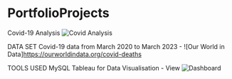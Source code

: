 # PortfolioProjects
Covid-19 Analysis
![Covid Analysis](https://github.com/shivp4/PortfolioProjects/assets/120942235/c38d9dd8-f5aa-4475-9b12-a9580502fe68)

DATA SET 
Covid-19 data from March 2020 to March 2023 - ![Our World in Data]https://ourworldindata.org/covid-deaths


TOOLS USED 
MySQL
Tableau for Data Visualisation - View ![Dashboard](https://public.tableau.com/app/profile/shivangi.purty/viz/CovidDashboard_16845887808030/Dashboard1?publish=yes)
